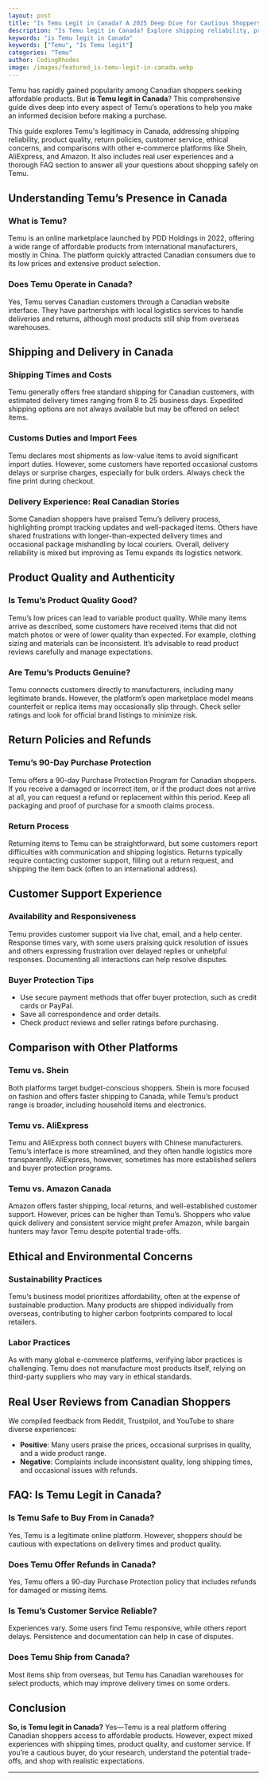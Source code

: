 ```yaml
---
layout: post
title: "Is Temu Legit in Canada? A 2025 Deep Dive for Cautious Shoppers"
description: "Is Temu legit in Canada? Explore shipping reliability, product quality, safety, and real user reviews to decide before you shop."
keywords: "is Temu legit in Canada"
keywords: ["Temu", "Is Temu legit"]
categories: "Temu"
author: CodingRhodes
image: /images/featured_is-temu-legit-in-canada.webp
---
```


Temu has rapidly gained popularity among Canadian shoppers seeking affordable products. But **is Temu legit in Canada**? This comprehensive guide dives deep into every aspect of Temu’s operations to help you make an informed decision before making a purchase.

This guide explores Temu's legitimacy in Canada, addressing shipping reliability, product quality, return policies, customer service, ethical concerns, and comparisons with other e-commerce platforms like Shein, AliExpress, and Amazon. It also includes real user experiences and a thorough FAQ section to answer all your questions about shopping safely on Temu.

## Understanding Temu’s Presence in Canada

### What is Temu?

Temu is an online marketplace launched by PDD Holdings in 2022, offering a wide range of affordable products from international manufacturers, mostly in China. The platform quickly attracted Canadian consumers due to its low prices and extensive product selection.

### Does Temu Operate in Canada?

<ins class="adsbygoogle"
     style="display:block"
     data-ad-client="ca-pub-2784742237479601"
     data-ad-slot="3760872290"
     data-ad-format="auto"
     data-full-width-responsive="true"></ins>
<script>
     (adsbygoogle = window.adsbygoogle || []).push({});
</script>

Yes, Temu serves Canadian customers through a Canadian website interface. They have partnerships with local logistics services to handle deliveries and returns, although most products still ship from overseas warehouses.

## Shipping and Delivery in Canada

### Shipping Times and Costs

Temu generally offers free standard shipping for Canadian customers, with estimated delivery times ranging from 8 to 25 business days. Expedited shipping options are not always available but may be offered on select items.

### Customs Duties and Import Fees

Temu declares most shipments as low-value items to avoid significant import duties. However, some customers have reported occasional customs delays or surprise charges, especially for bulk orders. Always check the fine print during checkout.

### Delivery Experience: Real Canadian Stories

Some Canadian shoppers have praised Temu’s delivery process, highlighting prompt tracking updates and well-packaged items. Others have shared frustrations with longer-than-expected delivery times and occasional package mishandling by local couriers. Overall, delivery reliability is mixed but improving as Temu expands its logistics network.

## Product Quality and Authenticity

### Is Temu’s Product Quality Good?

Temu’s low prices can lead to variable product quality. While many items arrive as described, some customers have received items that did not match photos or were of lower quality than expected. For example, clothing sizing and materials can be inconsistent. It’s advisable to read product reviews carefully and manage expectations.

### Are Temu’s Products Genuine?

Temu connects customers directly to manufacturers, including many legitimate brands. However, the platform’s open marketplace model means counterfeit or replica items may occasionally slip through. Check seller ratings and look for official brand listings to minimize risk.

## Return Policies and Refunds

### Temu’s 90-Day Purchase Protection

Temu offers a 90-day Purchase Protection Program for Canadian shoppers. If you receive a damaged or incorrect item, or if the product does not arrive at all, you can request a refund or replacement within this period. Keep all packaging and proof of purchase for a smooth claims process.

### Return Process

Returning items to Temu can be straightforward, but some customers report difficulties with communication and shipping logistics. Returns typically require contacting customer support, filling out a return request, and shipping the item back (often to an international address).

## Customer Support Experience

<ins class="adsbygoogle"
     style="display:block"
     data-ad-client="ca-pub-2784742237479601"
     data-ad-slot="3760872290"
     data-ad-format="auto"
     data-full-width-responsive="true"></ins>
<script>
     (adsbygoogle = window.adsbygoogle || []).push({});
</script>

### Availability and Responsiveness

Temu provides customer support via live chat, email, and a help center. Response times vary, with some users praising quick resolution of issues and others expressing frustration over delayed replies or unhelpful responses. Documenting all interactions can help resolve disputes.

### Buyer Protection Tips

* Use secure payment methods that offer buyer protection, such as credit cards or PayPal.
* Save all correspondence and order details.
* Check product reviews and seller ratings before purchasing.

## Comparison with Other Platforms

### Temu vs. Shein

Both platforms target budget-conscious shoppers. Shein is more focused on fashion and offers faster shipping to Canada, while Temu’s product range is broader, including household items and electronics.

### Temu vs. AliExpress

Temu and AliExpress both connect buyers with Chinese manufacturers. Temu’s interface is more streamlined, and they often handle logistics more transparently. AliExpress, however, sometimes has more established sellers and buyer protection programs.

### Temu vs. Amazon Canada

Amazon offers faster shipping, local returns, and well-established customer support. However, prices can be higher than Temu’s. Shoppers who value quick delivery and consistent service might prefer Amazon, while bargain hunters may favor Temu despite potential trade-offs.

## Ethical and Environmental Concerns

### Sustainability Practices

Temu’s business model prioritizes affordability, often at the expense of sustainable production. Many products are shipped individually from overseas, contributing to higher carbon footprints compared to local retailers.

### Labor Practices

As with many global e-commerce platforms, verifying labor practices is challenging. Temu does not manufacture most products itself, relying on third-party suppliers who may vary in ethical standards.

## Real User Reviews from Canadian Shoppers

We compiled feedback from Reddit, Trustpilot, and YouTube to share diverse experiences:

* **Positive**: Many users praise the prices, occasional surprises in quality, and a wide product range.
* **Negative**: Complaints include inconsistent quality, long shipping times, and occasional issues with refunds.

## FAQ: Is Temu Legit in Canada?

<ins class="adsbygoogle"
     style="display:block"
     data-ad-client="ca-pub-2784742237479601"
     data-ad-slot="3760872290"
     data-ad-format="auto"
     data-full-width-responsive="true"></ins>
<script>
     (adsbygoogle = window.adsbygoogle || []).push({});
</script>

### Is Temu Safe to Buy From in Canada?

Yes, Temu is a legitimate online platform. However, shoppers should be cautious with expectations on delivery times and product quality.

### Does Temu Offer Refunds in Canada?

Yes, Temu offers a 90-day Purchase Protection policy that includes refunds for damaged or missing items.

### Is Temu’s Customer Service Reliable?

Experiences vary. Some users find Temu responsive, while others report delays. Persistence and documentation can help in case of disputes.

### Does Temu Ship from Canada?

Most items ship from overseas, but Temu has Canadian warehouses for select products, which may improve delivery times on some orders.

## Conclusion

**So, is Temu legit in Canada?** Yes—Temu is a real platform offering Canadian shoppers access to affordable products. However, expect mixed experiences with shipping times, product quality, and customer service. If you’re a cautious buyer, do your research, understand the potential trade-offs, and shop with realistic expectations.

---


